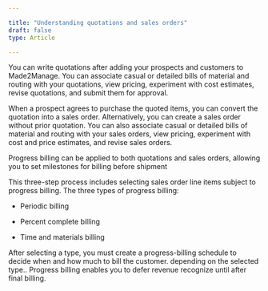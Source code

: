 ```yaml
---

title: "Understanding quotations and sales orders"
draft: false
type: Article

---
```


You can write quotations after adding your prospects and customers to Made2Manage. You can associate casual or detailed bills of material and routing with your quotations, view pricing, experiment with cost estimates, revise quotations, and submit them for approval.

When a prospect agrees to purchase the quoted items, you can convert the quotation into a sales order. Alternatively, you can create a sales order without prior quotation. You can also associate casual or detailed bills of material and routing with your sales orders, view pricing, experiment with cost and price estimates, and revise sales orders.

Progress billing can be applied to both  quotations and sales orders, allowing you to set milestones for billing before shipment


This three-step process includes selecting sales order line items subject to progress billing. The three types of progress billing:

- Periodic billing

- Percent complete billing

- Time and materials billing

After selecting a type, you must create a progress-billing schedule to decide when and how much to bill the customer. depending on the selected type.. Progress billing enables you to defer revenue recognize until after final billing. 



​